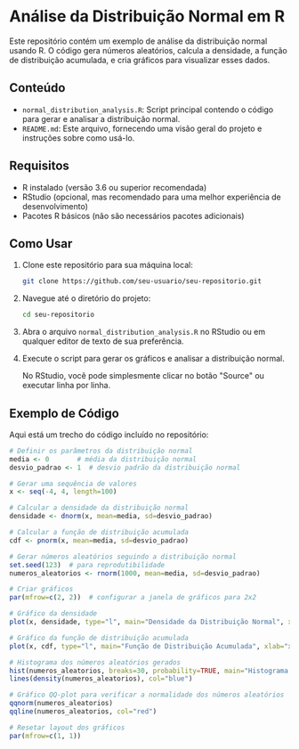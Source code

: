# Análise da Distribuição Normal em R

Este repositório contém um exemplo de análise da distribuição normal usando R. O código gera números aleatórios, calcula a densidade, a função de distribuição acumulada, e cria gráficos para visualizar esses dados.

## Conteúdo

- `normal_distribution_analysis.R`: Script principal contendo o código para gerar e analisar a distribuição normal.
- `README.md`: Este arquivo, fornecendo uma visão geral do projeto e instruções sobre como usá-lo.

## Requisitos

- R instalado (versão 3.6 ou superior recomendada)
- RStudio (opcional, mas recomendado para uma melhor experiência de desenvolvimento)
- Pacotes R básicos (não são necessários pacotes adicionais)

## Como Usar

1. Clone este repositório para sua máquina local:
    ```sh
    git clone https://github.com/seu-usuario/seu-repositorio.git
    ```

2. Navegue até o diretório do projeto:
    ```sh
    cd seu-repositorio
    ```

3. Abra o arquivo `normal_distribution_analysis.R` no RStudio ou em qualquer editor de texto de sua preferência.

4. Execute o script para gerar os gráficos e analisar a distribuição normal.

    No RStudio, você pode simplesmente clicar no botão "Source" ou executar linha por linha.

## Exemplo de Código

Aqui está um trecho do código incluído no repositório:

```r
# Definir os parâmetros da distribuição normal
media <- 0       # média da distribuição normal
desvio_padrao <- 1  # desvio padrão da distribuição normal

# Gerar uma sequência de valores
x <- seq(-4, 4, length=100)

# Calcular a densidade da distribuição normal
densidade <- dnorm(x, mean=media, sd=desvio_padrao)

# Calcular a função de distribuição acumulada
cdf <- pnorm(x, mean=media, sd=desvio_padrao)

# Gerar números aleatórios seguindo a distribuição normal
set.seed(123)  # para reprodutibilidade
numeros_aleatorios <- rnorm(1000, mean=media, sd=desvio_padrao)

# Criar gráficos
par(mfrow=c(2, 2))  # configurar a janela de gráficos para 2x2

# Gráfico da densidade
plot(x, densidade, type="l", main="Densidade da Distribuição Normal", xlab="x", ylab="Densidade")

# Gráfico da função de distribuição acumulada
plot(x, cdf, type="l", main="Função de Distribuição Acumulada", xlab="x", ylab="F(x)")

# Histograma dos números aleatórios gerados
hist(numeros_aleatorios, breaks=30, probability=TRUE, main="Histograma de Números Aleatórios", xlab="Valor", ylab="Densidade")
lines(density(numeros_aleatorios), col="blue")

# Gráfico QQ-plot para verificar a normalidade dos números aleatórios
qqnorm(numeros_aleatorios)
qqline(numeros_aleatorios, col="red")

# Resetar layout dos gráficos
par(mfrow=c(1, 1))

